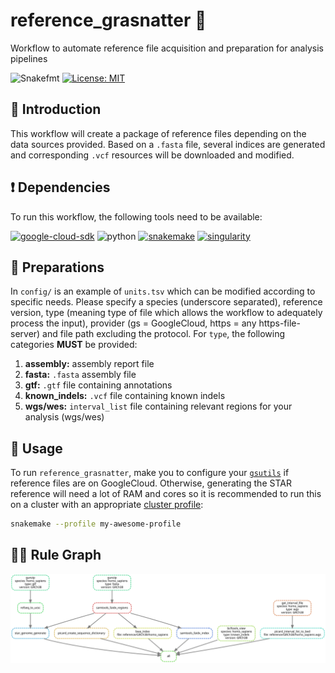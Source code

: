 # reference_grasnatter :trident:

Workflow to automate reference file acquisition and preparation for analysis pipelines

![Snakefmt](https://github.com/clinical-genomics-uppsala/reference_grasnatter/actions/workflows/snakefmt.yaml/badge.svg)
[![License: MIT](https://img.shields.io/badge/License-MIT-yellow.svg)](https://opensource.org/licenses/MIT)

## :speech_balloon: Introduction

This workflow will create a package of reference files depending on the data sources provided.
Based on a `.fasta` file, several indices are generated and corresponding `.vcf` resources
will be downloaded and modified.

## :heavy_exclamation_mark: Dependencies

To run this workflow, the following tools need to be available:

[![google-cloud-sdk](https://img.shields.io/badge/google_cloud_sdk-371.0.0-blue)](https://cloud.google.com/sdk)
![python](https://img.shields.io/badge/python-3.8-blue)
[![snakemake](https://img.shields.io/badge/snakemake-6.10.0-blue)](https://snakemake.readthedocs.io/en/stable/)
[![singularity](https://img.shields.io/badge/singularity-3.7-blue)](https://sylabs.io/docs/)

## :school_satchel: Preparations

In `config/` is an example of `units.tsv` which can be modified according to specific needs.
Please specify a species (underscore separated), reference version, type (meaning type of file
which allows the workflow to adequately process the input), provider (gs = GoogleCloud, https =
any https-file-server) and file path excluding the protocol. For `type`, the following categories
**MUST** be provided:

1. **assembly:** assembly report file
2. **fasta:** `.fasta` assembly file
3. **gtf:** `.gtf` file containing annotations
4. **known_indels:** `.vcf` file containing known indels
5. **wgs/wes:** `interval_list` file containing relevant regions for your analysis (wgs/wes)

## :rocket: Usage

To run `reference_grasnatter`, make you to configure your
[`gsutils`](https://cloud.google.com/storage/docs/gsutil_install) if reference files are
on GoogleCloud. Otherwise, generating the STAR reference will need a lot of RAM and cores
so it is recommended to run this on a cluster with an appropriate
[cluster profile](https://snakemake.readthedocs.io/en/stable/executing/cli.html#profiles):

```bash
snakemake --profile my-awesome-profile
```

## :judge: Rule Graph

![rule_graph](https://raw.githubusercontent.com/clinical-genomics-uppsala/reference_grasnatter/develop/images/rulegraph.svg)
